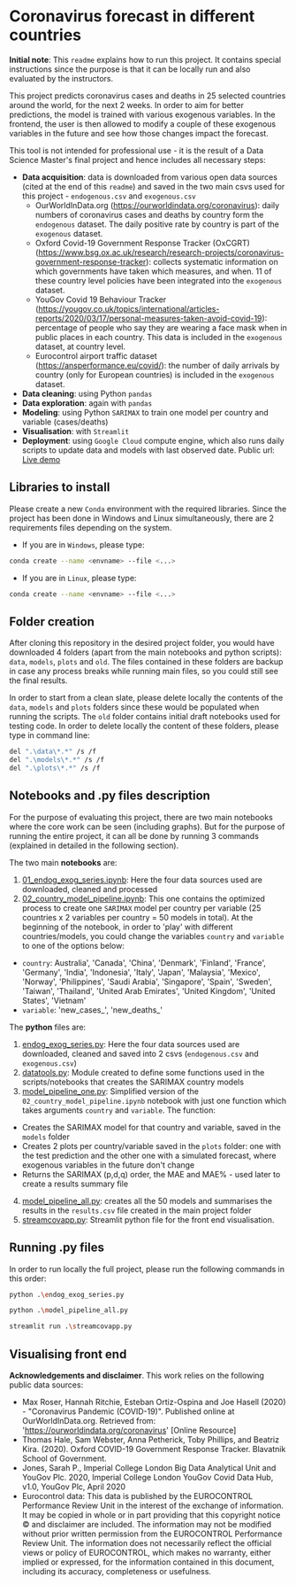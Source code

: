 # Coronavirus forecast in different countries

**Initial note**: This `readme` explains how to run this project. It contains special instructions since the purpose is that it can be locally run and also evaluated by the instructors.

This project predicts coronavirus cases and deaths in 25 selected countries around the world, for the next 2 weeks. In order to aim for better predictions, the model is trained with various exogenous variables. In the frontend, the user is then allowed to modify a couple of these exogenous variables in the future and see how those changes impact the forecast.

This tool is not intended for professional use - it is the result of a Data Science Master's final project and hence includes all necessary steps:

* **Data acquisition**: data is downloaded from various open data sources (cited at the end of this `readme`) and saved in the two main csvs used for this project - `endogenous.csv` and `exogenous.csv`
  * OurWorldInData.org (https://ourworldindata.org/coronavirus): daily numbers of coronavirus cases and deaths by country form the `endogenous` dataset. The daily positive rate by country is part of the `exogenous` dataset.
  * Oxford Covid-19 Government Response Tracker (OxCGRT) (https://www.bsg.ox.ac.uk/research/research-projects/coronavirus-government-response-tracker): collects systematic information on which governments have taken which measures, and when. 11 of these country level policies have been integrated into the `exogenous` dataset.
  * YouGov Covid 19 Behaviour Tracker (https://yougov.co.uk/topics/international/articles-reports/2020/03/17/personal-measures-taken-avoid-covid-19): percentage of people who say they are wearing a face mask when in public places in each country. This data is included in the `exogenous` dataset, at country level.
  * Eurocontrol airport traffic dataset (https://ansperformance.eu/covid/): the number of daily arrivals by country (only for European countries) is included in the `exogenous` dataset.
* **Data cleaning**: using Python `pandas`
* **Data exploration**: again with `pandas`
* **Modeling**: using Python `SARIMAX` to train one model per country and variable (cases/deaths)
* **Visualisation**: with `Streamlit`
* **Deployment**: using `Google Cloud` compute engine, which also runs daily scripts to update data and models with last observed date. Public url: [Live demo](http://34.78.90.249:8501/)


## Libraries to install
Please create a new `Conda` environment with the required libraries. Since the project has been done in Windows and Linux simultaneously, there are 2 requirements files depending on the system. 
* If you are in `Windows`, please type:
```bash
conda create --name <envname> --file <...>
```
* If you are in `Linux`, please type:
```bash
conda create --name <envname> --file <...>
```

## Folder creation
After cloning this repository in the desired project folder, you would have downloaded 4 folders (apart from the main notebooks and python scripts): `data`, `models`, `plots` and `old`.
The files contained in these folders are backup in case any process breaks while running main files, so you could still see the final results.

In order to start from a clean slate, please delete locally the contents of the `data`, `models` and `plots` folders since these would be populated when running the scripts. The `old` folder contains initial draft notebooks used for testing code. In order to delete locally the content of these folders, please type in command line:
```bash
del ".\data\*.*" /s /f
del ".\models\*.*" /s /f
del ".\plots\*.*" /s /f
```

## Notebooks and .py files description
For the purpose of evaluating this project, there are two main notebooks where the core work can be seen (including graphs). But for the purpose of running the entire project, it can all be done by running 3 commands (explained in detailed in the following section).

The two main **notebooks** are: 
1. [01_endog_exog_series.ipynb](change...): Here the four data sources used are downloaded, cleaned and processed
2. [02_country_model_pipeline.ipynb](change...): This one contains the optimized process to create one `SARIMAX` model per country per variable (25 countries x 2 variables per country = 50 models in total). At the beginning of the notebook, in order to 'play' with different countries/models, you could change the variables `country` and `variable` to one of the options below:
 * `country`: Australia', 'Canada', 'China', 'Denmark', 'Finland', 'France', 'Germany', 'India', 'Indonesia', 'Italy', 'Japan', 'Malaysia', 'Mexico', 'Norway', 'Philippines', 'Saudi Arabia', 'Singapore', 'Spain', 'Sweden', 'Taiwan', 'Thailand', 'United Arab Emirates', 'United Kingdom', 'United States', 'Vietnam'
 * `variable`: 'new_cases_', 'new_deaths_'

The **python** files are:
1. [endog_exog_series.py](https://github.com/martaarozarena/KSchool-Master-Final-Project/blob/master/endog_exog_series.py): Here the four data sources used are downloaded, cleaned and saved into 2 csvs (`endogenous.csv` and `exogenous.csv`)
2. [datatools.py](https://github.com/martaarozarena/KSchool-Master-Final-Project/blob/master/datatools.py): Module created to define some functions used in the scripts/notebooks that creates the SARIMAX country models
3. [model_pipeline_one.py](https://github.com/martaarozarena/KSchool-Master-Final-Project/blob/master/Model_pipeline_one.py): Simplified version of the `02_country_model_pipeline.ipynb` notebook with just one function which takes arguments `country` and `variable`. The function:
 * Creates the SARIMAX model for that country and variable, saved in the `models` folder
 * Creates 2 plots per country/variable saved in the `plots` folder: one with the test prediction and the other one with a simulated forecast, where exogenous variables in the future don't change
 * Returns the SARIMAX (p,d,q) order, the MAE and MAE% - used later to create a results summary file
4. [model_pipeline_all.py](https://github.com/martaarozarena/KSchool-Master-Final-Project/blob/master/Model_pipeline_all.py): creates all the 50 models and summarises the results in the `results.csv` file created in the main project folder
5. [streamcovapp.py](https://github.com/martaarozarena/KSchool-Master-Final-Project/blob/master/streamcovapp.py): Streamlit python file for the front end visualisation.

## Running .py files
In order to run locally the full project, please run the following commands in this order:
```bash
python .\endog_exog_series.py
```
```bash
python .\model_pipeline_all.py
```
```bash
streamlit run .\streamcovapp.py
```


## Visualising front end








**Acknowledgements and disclaimer**. This work relies on the following public data sources:
* Max Roser, Hannah Ritchie, Esteban Ortiz-Ospina and Joe Hasell (2020) - "Coronavirus Pandemic (COVID-19)". Published online at OurWorldInData.org. Retrieved from: 'https://ourworldindata.org/coronavirus' [Online Resource]
* Thomas Hale, Sam Webster, Anna Petherick, Toby Phillips, and Beatriz Kira. (2020). Oxford COVID-19 Government Response Tracker. Blavatnik School of Government.
* Jones, Sarah P., Imperial College London Big Data Analytical Unit and YouGov Plc. 2020, Imperial College London YouGov Covid Data Hub, v1.0, YouGov Plc, April 2020
* Eurocontrol data: This data is published by the EUROCONTROL Performance Review Unit in the interest of the exchange of information. It may be copied in whole or in part providing that this copyright notice © and disclaimer are included. The information may not be modified without prior written permission from the EUROCONTROL Performance Review Unit. The information does not necessarily reflect the official views or policy of EUROCONTROL, which makes no warranty, either implied or expressed, for the information contained in this document, including its accuracy, completeness or usefulness.



